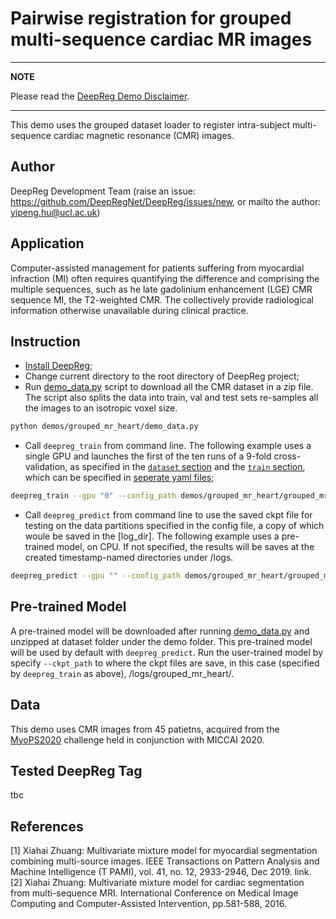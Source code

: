 # Pairwise registration for grouped multi-sequence cardiac MR images

---

**NOTE**

Please read the
[DeepReg Demo Disclaimer](https://github.com/DeepRegNet/DeepReg/blob/master/demos/README.md).

---

This demo uses the grouped dataset loader to register intra-subject multi-sequence
cardiac magnetic resonance (CMR) images.

## Author

DeepReg Development Team (raise an issue:
https://github.com/DeepRegNet/DeepReg/issues/new, or mailto the author:
yipeng.hu@ucl.ac.uk)

## Application

Computer-assisted management for patients suffering from myocardial infraction (MI)
often requires quantifying the difference and comprising the multiple sequences, such as
he late gadolinium enhancement (LGE) CMR sequence MI, the T2-weighted CMR. The
collectively provide radiological information otherwise unavailable during clinical
practice.

## Instruction

- [Install DeepReg](https://deepregnet.github.io/DeepReg/#/quick_start?id=install-the-package);
- Change current directory to the root directory of DeepReg project;
- Run [demo_data.py](./demo_data.py) script to download all the CMR dataset in a zip
  file. The script also splits the data into train, val and test sets re-samples all the
  images to an isotropic voxel size.

```bash
python demos/grouped_mr_heart/demo_data.py
```

- Call `deepreg_train` from command line. The following example uses a single GPU and
  launches the first of the ten runs of a 9-fold cross-validation, as specified in the
  [`dataset` section](./grouped_mr_heart_dataset0.yaml) and the
  [`train` section](./grouped_mr_heart_train.yaml), which can be specified in
  [seperate yaml files](https://deepregnet.github.io/DeepReg/#/tutorial_experiment?id=cross-validation);

```bash
deepreg_train --gpu "0" --config_path demos/grouped_mr_heart/grouped_mr_heart.yaml --log_dir grouped_mr_heart
```

- Call `deepreg_predict` from command line to use the saved ckpt file for testing on the
  data partitions specified in the config file, a copy of which woule be saved in the
  [log_dir]. The following example uses a pre-trained model, on CPU. If not specified,
  the results will be saves at the created timestamp-named directories under /logs.

```bash
deepreg_predict --gpu "" --config_path demos/grouped_mr_heart/grouped_mr_heart.yaml --ckpt_path demos/grouped_mr_heart/dataset/pre-trained/weights-epoch500.ckpt --save_png --mode test
```

## Pre-trained Model

A pre-trained model will be downloaded after running [demo_data.py](./demo_data.py) and
unzipped at dataset folder under the demo folder. This pre-trained model will be used by
default with `deepreg_predict`. Run the user-trained model by specify `--ckpt_path` to
where the ckpt files are save, in this case (specified by `deepreg_train` as above),
/logs/grouped_mr_heart/.

## Data

This demo uses CMR images from 45 patietns, acquired from the
[MyoPS2020](http://www.sdspeople.fudan.edu.cn/zhuangxiahai/0/MyoPS20/) challenge held in
conjunction with MICCAI 2020.

## Tested DeepReg Tag

tbc

## References

[1] Xiahai Zhuang: Multivariate mixture model for myocardial segmentation combining
multi-source images. IEEE Transactions on Pattern Analysis and Machine Intelligence (T
PAMI), vol. 41, no. 12, 2933-2946, Dec 2019. link. [2] Xiahai Zhuang: Multivariate
mixture model for cardiac segmentation from multi-sequence MRI. International Conference
on Medical Image Computing and Computer-Assisted Intervention, pp.581-588, 2016.
